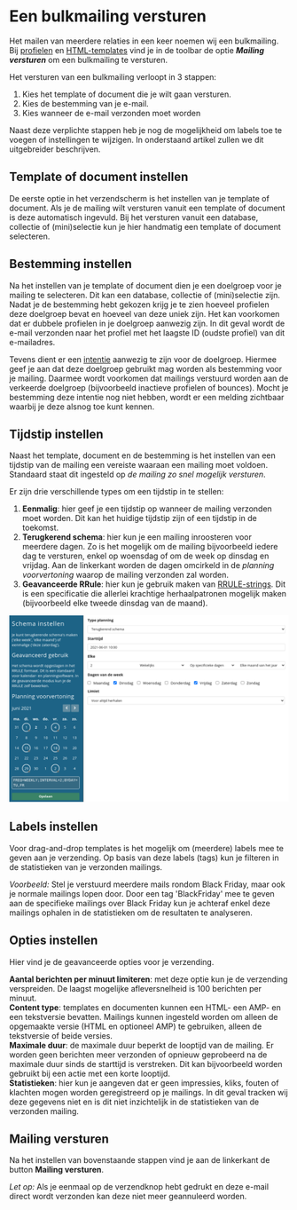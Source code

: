 # Een bulkmailing versturen
Het mailen van meerdere relaties in een keer noemen wij een bulkmailing. Bij [profielen](https://ms.copernica.com/#/profiles) en [HTML-templates](https://ms.copernica.com/#/design) vind je in de toolbar de optie **_Mailing versturen_** om een bulkmailing te versturen. 

Het versturen van een bulkmailing verloopt in 3 stappen:  
1. Kies het template of document die je wilt gaan versturen.
2. Kies de bestemming van je e-mail. 
3. Kies wanneer de e-mail verzonden moet worden

Naast deze verplichte stappen heb je nog de mogelijkheid om labels toe te voegen of instellingen te wijzigen.
In onderstaand artikel zullen we dit uitgebreider beschrijven.

## Template of document instellen
De eerste optie in het verzendscherm is het instellen van je template of document. Als je de mailing wilt versturen vanuit een template of document is deze automatisch ingevuld. Bij het versturen vanuit een database, collectie of (mini)selectie kun je hier handmatig een template of document selecteren.

## Bestemming instellen
Na het instellen van je template of document dien je een doelgroep voor je mailing te selecteren. Dit kan een database, collectie of (mini)selectie zijn. Nadat je de bestemming hebt gekozen krijg je te zien hoeveel profielen deze doelgroep bevat en hoeveel van deze uniek zijn. Het kan voorkomen dat er dubbele profielen in je doelgroep aanwezig zijn. In dit geval wordt de e-mail verzonden naar het profiel met het laagste ID (oudste profiel) van dit e-mailadres.

Tevens dient er een [intentie](./database-intentions) aanwezig te zijn voor de doelgroep. Hiermee geef je aan dat deze doelgroep gebruikt mag worden als bestemming voor je mailing. Daarmee wordt voorkomen dat mailings verstuurd worden aan de verkeerde doelgroep (bijvoorbeeld inactieve profielen of bounces). Mocht je bestemming deze intentie nog niet hebben, wordt er een melding zichtbaar waarbij je deze alsnog toe kunt kennen.

## Tijdstip instellen
Naast het template, document en de bestemming is het instellen van een tijdstip van de mailing een vereiste waaraan een mailing moet voldoen. Standaard staat dit ingesteld op _de mailing zo snel mogelijk versturen_. 

Er zijn drie verschillende types om een tijdstip in te stellen:

1. **Eenmalig**: hier geef je een tijdstip op wanneer de mailing verzonden moet worden. Dit kan het huidige tijdstip zijn of een tijdstip in de toekomst.  
2. **Terugkerend schema**: hier kun je een mailing inroosteren voor meerdere dagen. Zo is het mogelijk om de mailing bijvoorbeeld iedere dag te versturen, enkel op woensdag of om de week op dinsdag en vrijdag. Aan de linkerkant worden de dagen omcirkeld in de _planning voorvertoning_ waarop de mailing verzonden zal worden.
3. **Geavanceerde RRule**: hier kun je gebruik maken van [RRULE-strings](https://www.copernica.com/nl/blog/post/slim-mailings-herhalen-met-rrules). Dit is een specificatie die allerlei krachtige herhaalpatronen mogelijk maken (bijvoorbeeld elke tweede dinsdag van de maand).

![Bulkmailing schema](../images/nl/bulkmailing_schema.png)

## Labels instellen
Voor drag-and-drop templates is het mogelijk om (meerdere) labels mee te geven aan je verzending. Op basis van deze labels (tags) kun je filteren in de statistieken van je verzonden mailings. 

_Voorbeeld:_ Stel je verstuurd meerdere mails rondom Black Friday, maar ook je normale mailings lopen door. Door een tag 'BlackFriday' mee te geven aan de specifieke mailings over Black Friday kun je achteraf enkel deze mailings ophalen in de statistieken om de resultaten te analyseren.

## Opties instellen
Hier vind je de geavanceerde opties voor je verzending. 

**Aantal berichten per minuut limiteren**: met deze optie kun je de verzending verspreiden. De laagst mogelijke afleversnelheid is 100 berichten per minuut.  
**Content type**: templates en documenten kunnen een HTML- een AMP- en een tekstversie bevatten. Mailings kunnen ingesteld worden om alleen de opgemaakte versie (HTML en optioneel AMP) te gebruiken, alleen de tekstversie of beide versies.  
**Maximale duur**: de maximale duur beperkt de looptijd van de mailing. Er worden geen berichten meer verzonden of opnieuw geprobeerd na de maximale duur sinds de starttijd is verstreken. Dit kan bijvoorbeeld worden gebruikt bij een actie met een korte looptijd.  
**Statistieken**: hier kun je aangeven dat er geen impressies, kliks, fouten of klachten mogen worden geregistreerd op je mailings. In dit geval tracken wij deze gegevens niet en is dit niet inzichtelijk in de statistieken van de verzonden mailing.


## Mailing versturen
Na het instellen van bovenstaande stappen vind je aan de linkerkant de button **Mailing versturen**.  

_Let op:_ Als je eenmaal op de verzendknop hebt gedrukt en deze e-mail direct wordt verzonden kan deze niet meer geannuleerd worden.

